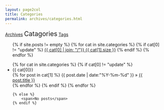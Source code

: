 ```yaml
---
layout: page2col
title: Categories
permalink: archives/categories.html
---
```


<!-- <header class="post-header"> -->
<div class="page-subtitle" >
	<a href="archives.html">Archives</a>
	<span style="font-size: 1.5em">Catagories</span>
	<a href="tags.html">Tags</a>
</div>
<!-- </header> -->

<ul class="tags-box">
	{% if site.posts != empty %}
		{% for cat in site.categories %}
			{% if cat[0] != "update" %}
				<a href="#{{ cat[0] }}" title="{{ cat[0] }}" rel="{{ cat[1].size }}">{{ cat[0] | join: "/"}}<span class="size"> {{ cat[1].size }}</span></a>
			{% endif %}
		{% endfor %}
</ul>

<ul class="tags-box">
		{% for cat in site.categories %}
			{% if cat[0] != "update" %}
				<li id="{{ cat[0] }}">{{ cat[0]}}</li>
				{% for post in cat[1] %}
					<time datetime="{{ post.date | date:"%Y-%m-%d" }}">{{ post.date | date:"%Y-%m-%d" }}</time> &raquo;
					<a href="{{ site.baseurl }}{{ post.url }}" title="{{ post.title }}">{{ post.title }}</a><br />
				{% endfor %}
			{% endif %}
		{% endfor %}
			
	{% else %}
		<span>No posts</span>
	{% endif %}
</ul>

